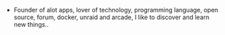 - Founder of alot apps, lover of technology, programming language, open source, forum, docker, unraid and arcade, I like to discover and learn new things..
  <br>











































































